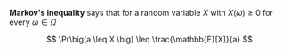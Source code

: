**Markov's inequality** says that for a random variable $X$ with $X(\omega) \geq 0$ for every $\omega \in \Omega$

$$
\Pr\big(a \leq X \big) \leq \frac{\mathbb{E}[X]}{a}
$$